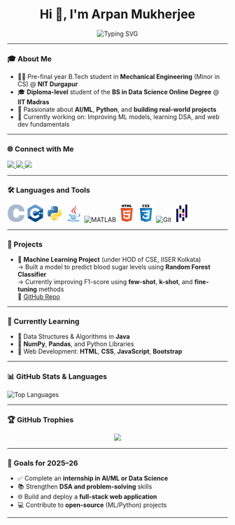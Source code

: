 <h1 align="center">Hi 👋, I'm Arpan Mukherjee</h1>

<p align="center">
  <img src="https://readme-typing-svg.herokuapp.com?font=Fira+Code&weight=500&size=22&pause=1000&color=38BDF8&center=true&width=750&lines=Passionate+Engineer+in+AI,+ML,+DSA+%26+Data+Science;BTech+%2B+IITM+BS+Data+Science+Student;Always+Learning+New+Things+💡" alt="Typing SVG" />
</p>


---

### 🎓 About Me

- 👨‍🎓 Pre-final year B.Tech student in **Mechanical Engineering** (Minor in CS) @ **NIT Durgapur**  
- 🎓 **Diploma-level** student of the **BS in Data Science Online Degree** @ **IIT Madras**  
- 🧠 Passionate about **AI/ML**, **Python**, and **building real-world projects**  
- 🔭 Currently working on: Improving ML models, learning DSA, and web dev fundamentals  

---

### 🌐 Connect with Me

<p align="left">
  <a href="https://linkedin.com/in/technicalarpan" target="blank">
    <img src="https://img.shields.io/badge/LinkedIn-TechnicalArpan-blue?logo=linkedin" />
  </a>
  <a href="https://instagram.com/arpan_nit" target="blank">
    <img src="https://img.shields.io/badge/Instagram-arpan__nit-E4405F?logo=instagram&logoColor=white" />
  </a>
  <a href="https://www.youtube.com/c/technicalarpan" target="blank">
    <img src="https://img.shields.io/badge/YouTube-TechnicalArpan-FF0000?logo=youtube&logoColor=white" />
  </a>
</p>

---

### 🛠️ Languages and Tools

<p align="left">
  <img src="https://raw.githubusercontent.com/devicons/devicon/master/icons/c/c-original.svg" alt="C" width="40" height="40"/>
  <img src="https://raw.githubusercontent.com/devicons/devicon/master/icons/cplusplus/cplusplus-original.svg" alt="C++" width="40" height="40"/>
  <img src="https://raw.githubusercontent.com/devicons/devicon/master/icons/python/python-original.svg" alt="Python" width="40" height="40"/>
  <img src="https://raw.githubusercontent.com/devicons/devicon/master/icons/java/java-original.svg" alt="Java" width="40" height="40"/>
  <img src="https://upload.wikimedia.org/wikipedia/commons/2/21/Matlab_Logo.png" alt="MATLAB" width="40" height="40"/>
  <img src="https://raw.githubusercontent.com/devicons/devicon/master/icons/html5/html5-original-wordmark.svg" alt="HTML" width="40" height="40"/>
  <img src="https://raw.githubusercontent.com/devicons/devicon/master/icons/css3/css3-original-wordmark.svg" alt="CSS" width="40" height="40"/>
  <img src="https://www.vectorlogo.zone/logos/git-scm/git-scm-icon.svg" alt="Git" width="40" height="40"/>
  <img src="https://raw.githubusercontent.com/devicons/devicon/master/icons/pandas/pandas-original.svg" alt="Pandas" width="40" height="40"/>
</p>

---

### 📌 Projects

- 🧠 **Machine Learning Project** (under HOD of CSE, IISER Kolkata)  
  → Built a model to predict blood sugar levels using **Random Forest Classifier**  
  → Currently improving F1-score using **few-shot**, **k-shot**, and **fine-tuning** methods  
  🔗 [GitHub Repo](https://github.com/Technicalarpan/iiser)

---

### 📘 Currently Learning

- 🔹 Data Structures & Algorithms in **Java**  
- 🔹 **NumPy**, **Pandas**, and Python Libraries  
- 🔹 Web Development: **HTML**, **CSS**, **JavaScript**, **Bootstrap**  

---

### 📊 GitHub Stats & Languages



<p align="left">
  <img src="https://github-readme-stats.vercel.app/api/top-langs/?username=technicalarpan&layout=compact&theme=tokyonight&hide_border=true" alt="Top Languages" />
</p>


---
### 🏆 GitHub Trophies

<p align="center">
  <img src="https://github-profile-trophy.vercel.app/?username=Technicalarpan&theme=radical&no-frame=true&no-bg=true&margin-w=4" />
</p>

---

### 🎯 Goals for 2025–26

- ✅ Complete an **internship in AI/ML or Data Science**  
- 📚 Strengthen **DSA and problem-solving** skills  
- 🌐 Build and deploy a **full-stack web application**  
- 💻 Contribute to **open-source** (ML/Python) projects  

---
